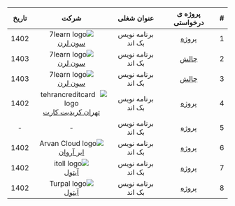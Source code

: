 <div dir="rtl">

| # | پروژه ی درخواستی |     عنوان شغلی     |                                 شرکت                                 | تاریخ | 
|:-:|:----------------:|:------------------:|:--------------------------------------------------------------------:|:-----:|
| 1 |   [پروژه][p1]    | برنامه نویس بک اند |               ![7learn logo]  <br/> [سون لرن][7learn]                | 1402  |
| 2 |    [چالش][c1]    | برنامه نویس بک اند |               ![7learn logo]  <br/> [سون لرن][7learn]                | 1403  |
| 3 |    [چالش][c2]    | برنامه نویس بک اند |               ![7learn logo]  <br/> [سون لرن][7learn]                | 1403  |
| 4 |   [پروژه][p2]    | برنامه نویس بک اند | ![tehrancreditcard logo] <br/> [تهران کریدیت کارت][tehrancreditcard] | 1402  |
| 5 |   [پروژه][p3]    | برنامه نویس بک اند |                                  -                                   |   -   |
| 6 |   [پروژه][p4]    | برنامه نویس بک اند |          ![Arvan Cloud logo] <br/> [ابر آروان][Arvan Cloud]          | 1402  |
| 7 |   [پروژه][p5]    | برنامه نویس بک اند |                  ![itoll logo] <br/> [آیتول][itoll]                  | 1402  |
| 8 |   [پروژه][p6]    | برنامه نویس بک اند |                 ![Turpal logo] <br/> [آیتول][Turpal]                  | 1402  |

[p1]:https://github.com/laravel98developer/laravel-hiring-projects/tree/master/Projects/7learn/p1
[p2]:https://github.com/laravel98developer/laravel-hiring-projects/tree/master/Projects/Tehrancreditcard
[p3]:https://github.com/laravel98developer/laravel-hiring-projects/tree/master/Interview%20Challenges/Private%20Companies/C1
[p4]:https://github.com/laravel98developer/laravel-hiring-projects/tree/master/Projects/Abrarvan/p1
[p5]:https://github.com/laravel98developer/laravel-hiring-projects/tree/master/Projects/Itoll/p1
[p6]:https://github.com/laravel98developer/laravel-hiring-projects/tree/master/Projects/Turpal/p1

[c1]:https://github.com/laravel98developer/laravel-hiring-projects/blob/master/Interview%20Challenges/7learn/1.md
[c2]:https://github.com/laravel98developer/laravel-hiring-projects/blob/master/Interview%20Challenges/7learn/2.md

[7learn]: https://7learn.com
[tehrancreditcard]:https://tehrancreditcard.com
[Arvan Cloud]:https://www.arvancloud.ir/fa
[itoll]:https://itoll.com/
[Turpal]:https://www.linkedin.com/company/turpal

[7learn logo]: https://7learn.com/assets/img/icons/logo.svg
[tehrancreditcard logo]:https://tehrancreditcard.com/wp-content/uploads/2021/04/پرداخت-آنلاین-ارزی.png
[Arvan Cloud logo]:https://www.arvancloud.ir/images/v6/svg/logo-header-desktop-v6.svg
[itoll logo]:https://itoll.com/_ipx/s_128x36/itoll-white.svg
[Turpal logo]:[p6]:https://github.com/laravel98developer/laravel-hiring-projects/tree/master/Projects/Turpal/Turpul_logo.jpg

</div>
